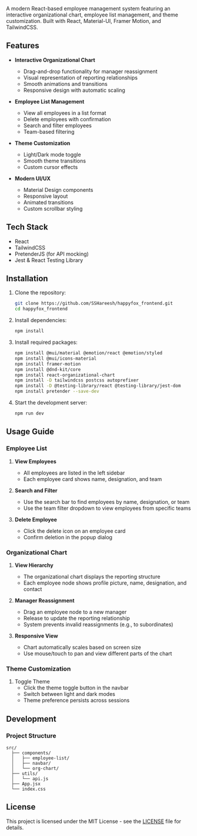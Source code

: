A modern React-based employee management system featuring an interactive organizational chart, employee list management, and theme customization. Built with React, Material-UI, Framer Motion, and TailwindCSS.

## Features

- **Interactive Organizational Chart**
  - Drag-and-drop functionality for manager reassignment
  - Visual representation of reporting relationships
  - Smooth animations and transitions
  - Responsive design with automatic scaling

- **Employee List Management**
  - View all employees in a list format
  - Delete employees with confirmation
  - Search and filter employees
  - Team-based filtering

- **Theme Customization**
  - Light/Dark mode toggle
  - Smooth theme transitions
  - Custom cursor effects

- **Modern UI/UX**
  - Material Design components
  - Responsive layout
  - Animated transitions
  - Custom scrollbar styling

## Tech Stack

- React
- TailwindCSS
- PretenderJS (for API mocking)
- Jest & React Testing Library

## Installation

1. Clone the repository:
   ```bash
   git clone https://github.com/SSHareesh/happyfox_frontend.git
   cd happyfox_frontend
   ```

2. Install dependencies:
   ```bash
   npm install
   ```

3. Install required packages:
   ```bash
   npm install @mui/material @emotion/react @emotion/styled
   npm install @mui/icons-material
   npm install framer-motion
   npm install @dnd-kit/core
   npm install react-organizational-chart
   npm install -D tailwindcss postcss autoprefixer
   npm install -D @testing-library/react @testing-library/jest-dom
   npm install pretender --save-dev
   ```

4. Start the development server:
   ```bash
   npm run dev
   ```

## Usage Guide

### Employee List

1. **View Employees**
   - All employees are listed in the left sidebar
   - Each employee card shows name, designation, and team

2. **Search and Filter**
   - Use the search bar to find employees by name, designation, or team
   - Use the team filter dropdown to view employees from specific teams

3. **Delete Employee**
   - Click the delete icon on an employee card
   - Confirm deletion in the popup dialog

### Organizational Chart

1. **View Hierarchy**
   - The organizational chart displays the reporting structure
   - Each employee node shows profile picture, name, designation, and contact

2. **Manager Reassignment**
   - Drag an employee node to a new manager
   - Release to update the reporting relationship
   - System prevents invalid reassignments (e.g., to subordinates)

3. **Responsive View**
   - Chart automatically scales based on screen size
   - Use mouse/touch to pan and view different parts of the chart

### Theme Customization

1. Toggle Theme
   - Click the theme toggle button in the navbar
   - Switch between light and dark modes
   - Theme preference persists across sessions

## Development

### Project Structure
```
src/
  ├── components/
  │   ├── employee-list/
  │   ├── navbar/
  │   └── org-chart/
  ├── utils/
  │   └── api.js
  ├── App.jsx
  └── index.css
```

## License

This project is licensed under the MIT License - see the [LICENSE](LICENSE) file for details.
